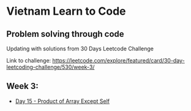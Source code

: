 # Vietnam Learn to Code
## Problem solving through code

Updating with solutions from 30 Days Leetcode Challenge

Link to challenge: https://leetcode.com/explore/featured/card/30-day-leetcoding-challenge/530/week-3/

## Week 3: 
* [Day 15 - Product of Array Except Self](https://github.com/chrislevn/vnlearntocode/tree/master/30_Day_Leetcode_Challenge/Week%203)

